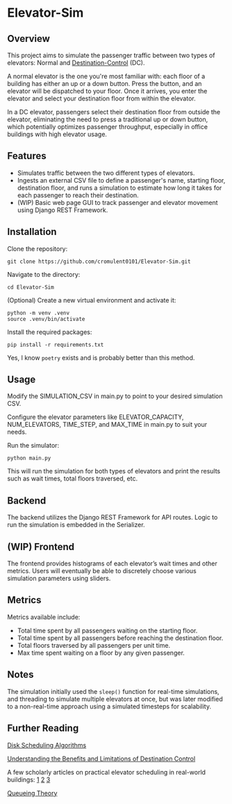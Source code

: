 # Elevator-Sim

## Overview

This project aims to simulate the passenger traffic between two types of elevators: Normal and [Destination-Control](https://en.wikipedia.org/wiki/Destination_dispatch) (DC).

A normal elevator is the one you're most familiar with: each floor of a building has either an up or a down button. Press the button, and an elevator will be dispatched to your floor. Once it arrives, you enter the elevator and select your destination floor from within the elevator.

In a DC elevator, passengers select their destination floor from outside the elevator, eliminating the need to press a traditional up or down button, which potentially optimizes passenger throughput, especially in office buildings with high elevator usage.

## Features

- Simulates traffic between the two different types of elevators.
- Ingests an external CSV file to define a passenger's name, starting floor, destination floor, and runs a simulation to estimate how long it takes for each passenger to reach their destination.
- (WIP) Basic web page GUI to track passenger and elevator movement using Django REST Framework.

## Installation

Clone the repository:

    git clone https://github.com/cromulent0101/Elevator-Sim.git

Navigate to the directory:

    cd Elevator-Sim

(Optional) Create a new virtual environment and activate it:

    python -m venv .venv
    source .venv/bin/activate


Install the required packages:

    pip install -r requirements.txt

Yes, I know `poetry` exists and is probably better than this method.

## Usage

Modify the SIMULATION_CSV in main.py to point to your desired simulation CSV.

Configure the elevator parameters like ELEVATOR_CAPACITY, NUM_ELEVATORS, TIME_STEP, and MAX_TIME in main.py to suit your needs.

Run the simulator:

    python main.py

This will run the simulation for both types of elevators and print the results such as wait times, total floors traversed, etc.

## Backend

The backend utilizes the Django REST Framework for API routes. Logic to run the simulation is embedded in the Serializer.

## (WIP) Frontend

The frontend provides histograms of each elevator’s wait times and other metrics. Users will eventually be able to discretely choose various simulation parameters using sliders.

## Metrics

Metrics available include:

- Total time spent by all passengers waiting on the starting floor.
- Total time spent by all passengers before reaching the destination floor.
- Total floors traversed by all passengers per unit time.
- Max time spent waiting on a floor by any given passenger.

## Notes

The simulation initially used the `sleep()` function for real-time simulations, and threading to simulate multiple elevators at once, but was later modified to a non-real-time approach using a simulated timesteps for scalability.

## Further Reading
[Disk Scheduling Algorithms](http://www.cs.iit.edu/~cs561/cs450/disksched/disksched.html)

[Understanding the Benefits and Limitations of Destination Control](https://peters-research.com/index.php/papers/understanding-the-benefits-and-limitations-of-destination-control/)

A few scholarly articles on practical elevator scheduling in real-world buildings: [1](https://merl.com/publications/docs/TR2003-61.pdf)
[2](https://elib.dlr.de/47190/1/strang-context-UCI07-32-CameraReadyVersion-PID360095.pdf)
[3](https://ieeexplore.ieee.org/abstract/document/4620746)

[Queueing Theory](https://github.com/joelparkerhenderson/queueing-theory)
